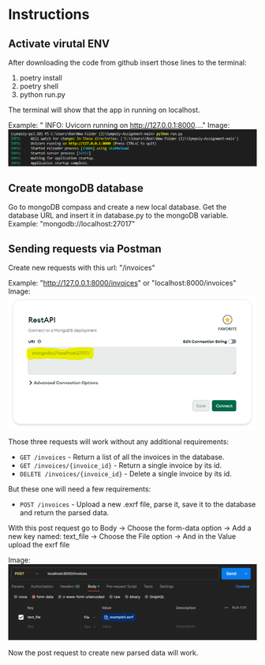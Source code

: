 # Instructions

## Activate virutal ENV

After downloading the code from github insert those lines to the terminal:

1. poetry install
2. poetry shell
3. python run.py

The terminal will show that the app in running on localhost.

Example: " INFO: Uvicorn running on http://127.0.0.1:8000...."
Image: ![app_url](./instructions-images/‏‏appURL.PNG)

## Create mongoDB database

Go to mongoDB compass and create a new local database.
Get the database URL and insert it in database.py to the mongoDB variable.
Example: "mongodb://localhost:27017"

## Sending requests via Postman

Create new requests with this url: "<the app url>/invoices"

Example: "http://127.0.0.1:8000/invoices" or "localhost:8000/invoices"
Image: ![mongo_url](instructions-images/‏‏mongoURL.PNG)

Those three requests will work without any additional requirements:

- `GET /invoices` - Return a list of all the invoices in the database.
- `GET /invoices/{invoice_id}` - Return a single invoice by its id.
- `DELETE /invoices/{invoice_id}` - Delete a single invoice by its id.

But these one will need a few requirements:

- `POST /invoices` - Upload a new .exrf file, parse it, save it to the database and return the parsed data.

With this post request go to Body ->
Choose the form-data option ->
Add a new key named: text_file ->
Choose the File option ->
And in the Value upload the exrf file

Image: ![post_request](instructions-images/‏‏postman-post-request.PNG)

Now the post request to create new parsed data will work.
